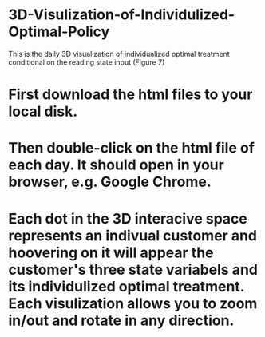 # 3D-Visulization-of-Individulized-Optimal-Policy
This is the daily 3D visualization of individualized optimal treatment conditional on the reading state input (Figure 7)

# First download the html files to your local disk.

# Then double-click on the html file of each day. It should open in your browser, e.g. Google Chrome.

# Each dot in the 3D interacive space represents an indivual customer and hoovering on it will appear the customer's three state variabels and its individulized optimal treatment. Each visulization allows you to zoom in/out and rotate in any direction.
